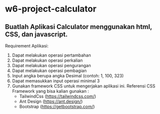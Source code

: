 # w6-project-calculator

## Buatlah Aplikasi Calculator menggunakan html, CSS, dan javascript.
 Requirement Aplikasi:
  1. Dapat melakukan operasi pertambahan
  2. Dapat melakukan operasi perkalian
  3. Dapat melakukan operasi pengurangan
  4. Dapat melakukan operasi pembagian
  5. Input angka berupa angka Desimal (contoh: 1, 100, 323)
  6. Dapat memasukkan input operasi minimal 3
  7. Gunakan framework CSS untuk mengerjakan aplikasi ini. Referensi CSS Framework yang bisa kalian gunakan :
       - TailwindCss (https://tailwindcss.com/)
       - Ant Design (https://ant.design/)
       - Bootstrap (https://getbootstrap.com/)
       
